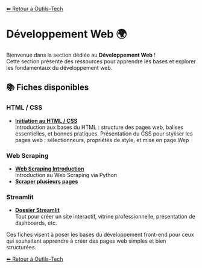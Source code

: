 [⬅ Retour à Outils-Tech](../README.md)

# Développement Web 🌍

Bienvenue dans la section dédiée au **Développement Web** !  
Cette section présente des ressources pour apprendre les bases et explorer les fondamentaux du développement web.

## 📚 Fiches disponibles

### HTML / CSS

- **[Initiation au HTML / CSS](./data/intro_html_css.md)**  
  Introduction aux bases du HTML : structure des pages web, balises essentielles, et bonnes pratiques.
  Présentation du CSS pour styliser les pages web : sélectionneurs, propriétés de style, et mise en page.Wep

### Web Scraping

- **[Web Scraping Introduction](./data/web_scraping_intro.md)**  
  Introduction au Web Scraping via Python
- **[Scraper plusieurs pages](./data/web_scraping_multipage.md)**

### Streamlit

- **[Dossier Streamlit](./data/streamlit/README.md)**  
  Tout pour créer un site interactif, vitrine professionnelle, présentation de dashboards, etc.

Ces fiches visent à poser les bases du développement front-end pour ceux qui souhaitent apprendre à créer des pages web simples et bien structurées.


[⬅ Retour à Outils-Tech](../README.md)
